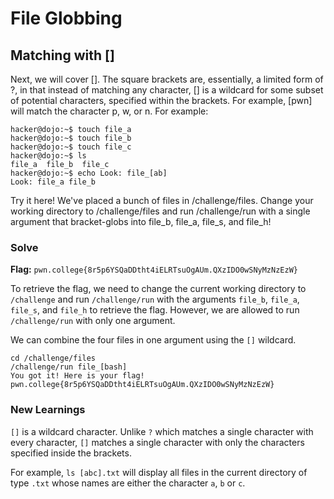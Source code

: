 # File Globbing

## Matching with []
Next, we will cover []. The square brackets are, essentially, a limited form of ?, in that instead of matching any character, [] is a wildcard for some subset of potential characters, specified within the brackets. For example, [pwn] will match the character p, w, or n. For example:
```
hacker@dojo:~$ touch file_a
hacker@dojo:~$ touch file_b
hacker@dojo:~$ touch file_c
hacker@dojo:~$ ls
file_a	file_b	file_c
hacker@dojo:~$ echo Look: file_[ab]
Look: file_a file_b
```
Try it here! We've placed a bunch of files in /challenge/files. Change your working directory to /challenge/files and run /challenge/run with a single argument that bracket-globs into file_b, file_a, file_s, and file_h!


### Solve
**Flag:** `pwn.college{8r5p6YSQaDDtht4iELRTsuOgAUm.QXzIDO0wSNyMzNzEzW}`

To retrieve the flag, we need to change the current working directory to `/challenge` and run `/challenge/run` with the arguments `file_b`, `file_a`, `file_s`, and `file_h` to retrieve the flag. However, we are allowed to run `/challenge/run` with only one argument.

We can combine the four files in one argument using the `[]` wildcard.

```
cd /challenge/files
/challenge/run file_[bash]
You got it! Here is your flag!
pwn.college{8r5p6YSQaDDtht4iELRTsuOgAUm.QXzIDO0wSNyMzNzEzW}
```

### New Learnings

`[]` is a wildcard character. Unlike `?` which matches a single character with every character, `[]` matches a single character with only the characters specified inside the brackets.

For example, `ls [abc].txt` will display all files in the current directory of type `.txt` whose names are either the character `a`, `b` or `c`.
